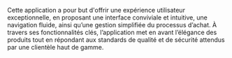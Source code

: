 Cette application a pour but d'offrir une expérience utilisateur exceptionnelle, en proposant une interface conviviale et intuitive, une navigation fluide, ainsi qu’une gestion simplifiée du processus d’achat. À travers ses fonctionnalités clés, l’application met en avant l’élégance des produits tout en répondant aux standards de qualité et de sécurité attendus par une clientèle haut de gamme.

